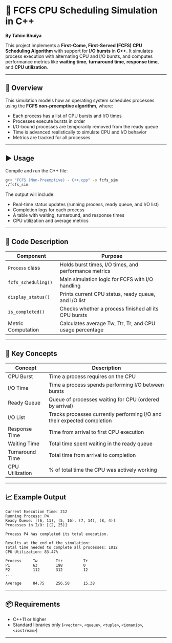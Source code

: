 # 🧮 FCFS CPU Scheduling Simulation in C++  
**By Tahim Bhuiya**

This project implements a **First-Come, First-Served (FCFS) CPU Scheduling Algorithm** with support for **I/O bursts** in **C++**. It simulates process execution with alternating CPU and I/O bursts, and computes performance metrics like **waiting time**, **turnaround time**, **response time**, and **CPU utilization**.

---

## 📜 Overview

This simulation models how an operating system schedules processes using the **FCFS non-preemptive algorithm**, where:

- Each process has a list of CPU bursts and I/O times  
- Processes execute bursts in order  
- I/O-bound processes are temporarily removed from the ready queue  
- Time is advanced realistically to simulate CPU and I/O behavior  
- Metrics are tracked for all processes

---

## ▶️ Usage

Compile and run the C++ file:

```bash
g++ "FCFS (Non-Preemptive) - C++.cpp" -o fcfs_sim
./fcfs_sim
```

The output will include:

- Real-time status updates (running process, ready queue, and I/O list)  
- Completion logs for each process  
- A table with waiting, turnaround, and response times  
- CPU utilization and average metrics

---

## 🧠 Code Description

| Component                | Purpose                                                                 |
|--------------------------|-------------------------------------------------------------------------|
| `Process` class          | Holds burst times, I/O times, and performance metrics                   |
| `fcfs_scheduling()`      | Main simulation logic for FCFS with I/O handling                        |
| `display_status()`       | Prints current CPU status, ready queue, and I/O list                    |
| `is_completed()`         | Checks whether a process finished all its CPU bursts                   |
| Metric Computation       | Calculates average Tw, Ttr, Tr, and CPU usage percentage                |

---

## 🔧 Key Concepts

| Concept           | Description                                                                 |
|-------------------|-----------------------------------------------------------------------------|
| CPU Burst         | Time a process requires on the CPU                                          |
| I/O Time          | Time a process spends performing I/O between bursts                         |
| Ready Queue       | Queue of processes waiting for CPU (ordered by arrival)                     |
| I/O List          | Tracks processes currently performing I/O and their expected completion     |
| Response Time     | Time from arrival to first CPU execution                                    |
| Waiting Time      | Total time spent waiting in the ready queue                                 |
| Turnaround Time   | Total time from arrival to completion                                       |
| CPU Utilization   | % of total time the CPU was actively working                                |

---

## 📈 Example Output

```
Current Execution Time: 212
Running Process: P4
Ready Queue: [(6, 11), (5, 16), (7, 14), (8, 4)]
Processes in I/O: [(2, 25)]

Process P4 has completed its total execution.

Results at the end of the simulation:
Total time needed to complete all processes: 1012
CPU Utilization: 83.47%

Process     Tw        Ttr         Tr        
P1          63        198         0         
P2          112       312         12        
...

Average     84.75     256.50      15.38
```

---

## 📦 Requirements

- C++11 or higher  
- Standard libraries only (`<vector>`, `<queue>`, `<tuple>`, `<iomanip>`, `<iostream>`)

---